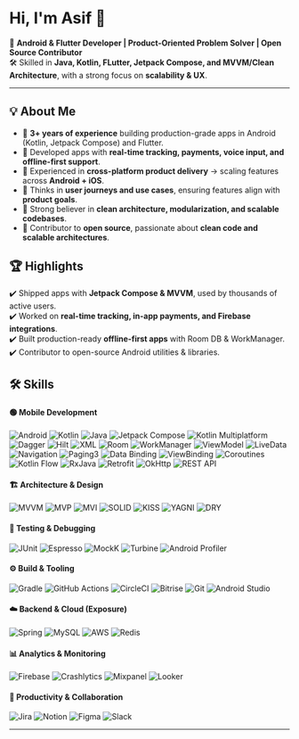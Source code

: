 # Hi, I'm Asif 👋  

🚀 **Android & Flutter Developer | Product-Oriented Problem Solver | Open Source Contributor**  
🛠️ Skilled in **Java, Kotlin, FLutter, Jetpack Compose, and MVVM/Clean Architecture**, with a strong focus on **scalability & UX**.  


--- 

## 💡 About Me  

- 📱 **3+ years of experience** building production-grade apps in Android (Kotlin, Jetpack Compose) and Flutter.  
- 🚀 Developed apps with **real-time tracking, payments, voice input, and offline-first support**.  
- 🧩 Experienced in **cross-platform product delivery** → scaling features across **Android + iOS**.  
- 🎯 Thinks in **user journeys and use cases**, ensuring features align with **product goals**.
- 🧩 Strong believer in **clean architecture, modularization, and scalable codebases**.  
- 🤝 Contributor to **open source**, passionate about **clean code and scalable architectures**.  

## 🏆 Highlights  

✔️ Shipped apps with **Jetpack Compose & MVVM**, used by thousands of active users.  
✔️ Worked on **real-time tracking, in-app payments, and Firebase integrations**.  
✔️ Built production-ready **offline-first apps** with Room DB & WorkManager.  
✔️ Contributor to open-source Android utilities & libraries.  


## 🛠 Skills

#### 🟢 Mobile Development

![Android](https://img.shields.io/badge/-Android-3DDC84?style=for-the-badge&logo=android&logoColor=white)
![Kotlin](https://img.shields.io/badge/-Kotlin-7F52FF?style=for-the-badge&logo=kotlin&logoColor=white)
![Java](https://img.shields.io/badge/-Java-ED8B00?style=for-the-badge&logo=java&logoColor=white)
![Jetpack Compose](https://img.shields.io/badge/-Jetpack%20Compose-4285F4?style=for-the-badge&logo=jetpackcompose&logoColor=white)
![Kotlin Multiplatform](https://img.shields.io/badge/-Kotlin_Multiplatform-7F52FF?style=for-the-badge&logo=kotlin&logoColor=white)
![Dagger](https://img.shields.io/badge/-Dagger-00C7B7?style=for-the-badge&logo=dagger&logoColor=white)
![Hilt](https://img.shields.io/badge/-Hilt-34A853?style=for-the-badge&logo=android&logoColor=white)
![XML](https://img.shields.io/badge/-XML-8E44AD?style=for-the-badge&logo=w3c&logoColor=white)
![Room](https://img.shields.io/badge/-Room-CC0000?style=for-the-badge)
![WorkManager](https://img.shields.io/badge/-WorkManager-263238?style=for-the-badge)
![ViewModel](https://img.shields.io/badge/-ViewModel-9C27B0?style=for-the-badge)
![LiveData](https://img.shields.io/badge/-LiveData-03A9F4?style=for-the-badge)
![Navigation](https://img.shields.io/badge/-Navigation%20Component-009688?style=for-the-badge)
![Paging3](https://img.shields.io/badge/-Paging3-607D8B?style=for-the-badge)
![Data Binding](https://img.shields.io/badge/-Data%20Binding-8D6E63?style=for-the-badge)
![ViewBinding](https://img.shields.io/badge/-ViewBinding-6D4C41?style=for-the-badge)
![Coroutines](https://img.shields.io/badge/-Coroutines-00599C?style=for-the-badge)
![Kotlin Flow](https://img.shields.io/badge/-Kotlin%20Flow-283593?style=for-the-badge)
![RxJava](https://img.shields.io/badge/-RxJava-B7178C?style=for-the-badge)
![Retrofit](https://img.shields.io/badge/-Retrofit-00796B?style=for-the-badge)
![OkHttp](https://img.shields.io/badge/-OkHttp-455A64?style=for-the-badge)
![REST API](https://img.shields.io/badge/-REST%20APIs-0091EA?style=for-the-badge)

#### 🏗 Architecture & Design

![MVVM](https://img.shields.io/badge/-MVVM-0062AD?style=for-the-badge)
![MVP](https://img.shields.io/badge/-MVP-4A148C?style=for-the-badge)
![MVI](https://img.shields.io/badge/-MVI-1B5E20?style=for-the-badge)
![SOLID](https://img.shields.io/badge/-SOLID%20Principles-FF6F00?style=for-the-badge)
![KISS](https://img.shields.io/badge/-KISS%20Principle-00838F?style=for-the-badge)
![YAGNI](https://img.shields.io/badge/-YAGNI-455A64?style=for-the-badge)
![DRY](https://img.shields.io/badge/-DRY%20Principle-795548?style=for-the-badge)

#### 🧪 Testing & Debugging

![JUnit](https://img.shields.io/badge/-JUnit-25A162?style=for-the-badge)
![Espresso](https://img.shields.io/badge/-Espresso-795548?style=for-the-badge)
![MockK](https://img.shields.io/badge/-MockK-512DA8?style=for-the-badge)
![Turbine](https://img.shields.io/badge/-Turbine-5D4037?style=for-the-badge)
![Android Profiler](https://img.shields.io/badge/-Android%20Profiler-37474F?style=for-the-badge)

#### ⚙️ Build & Tooling

![Gradle](https://img.shields.io/badge/-Gradle-02303A?style=for-the-badge&logo=gradle)
![GitHub Actions](https://img.shields.io/badge/-GitHub%20Actions-2088FF?style=for-the-badge&logo=githubactions)
![CircleCI](https://img.shields.io/badge/-CircleCI-343434?style=for-the-badge&logo=circleci&logoColor=white)
![Bitrise](https://img.shields.io/badge/-Bitrise-683D87?style=for-the-badge&logo=bitrise)
![Git](https://img.shields.io/badge/-Git-F05032?style=for-the-badge&logo=git&logoColor=white)
![Android Studio](https://img.shields.io/badge/-Android%20Studio-3DDC84?style=for-the-badge&logo=androidstudio)

#### ☁️ Backend & Cloud (Exposure)

![Spring](https://img.shields.io/badge/-Spring-6DB33F?style=for-the-badge&logo=spring)
![MySQL](https://img.shields.io/badge/-MySQL-4479A1?style=for-the-badge&logo=mysql)
![AWS](https://img.shields.io/badge/-AWS-232F3E?style=for-the-badge&logo=amazonaws&logoColor=white)
![Redis](https://img.shields.io/badge/-Redis-DC382D?style=for-the-badge&logo=redis)

#### 📊 Analytics & Monitoring

![Firebase](https://img.shields.io/badge/-Firebase-FFCA28?style=for-the-badge&logo=firebase)
![Crashlytics](https://img.shields.io/badge/-Crashlytics-1E88E5?style=for-the-badge)
![Mixpanel](https://img.shields.io/badge/-Mixpanel-8E24AA?style=for-the-badge)
![Looker](https://img.shields.io/badge/-Looker-0B9BD7?style=for-the-badge)

#### 🧩 Productivity & Collaboration

![Jira](https://img.shields.io/badge/-Jira-0052CC?style=for-the-badge&logo=jira)
![Notion](https://img.shields.io/badge/-Notion-000000?style=for-the-badge&logo=notion)
![Figma](https://img.shields.io/badge/-Figma-F24E1E?style=for-the-badge&logo=figma)
![Slack](https://img.shields.io/badge/-Slack-4A154B?style=for-the-badge&logo=slack)

---
